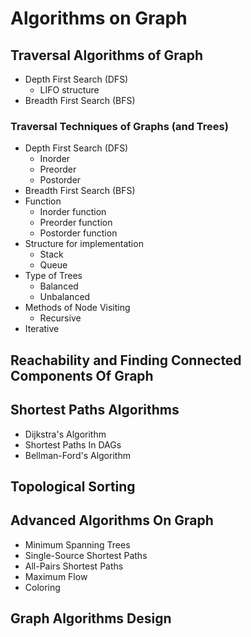 # Algorithms on Graph

## Traversal Algorithms of Graph

- Depth First Search (DFS)
    - LIFO structure
- Breadth First Search (BFS)

### Traversal Techniques of Graphs (and Trees)

- Depth First Search (DFS)
    - Inorder
    - Preorder
    - Postorder
- Breadth First Search (BFS)
- Function
    - Inorder function
    - Preorder function
    - Postorder function
- Structure for implementation
    - Stack
    - Queue
- Type of Trees
    - Balanced
    - Unbalanced
- Methods of Node Visiting
    - Recursive
- Iterative

## Reachability and Finding Connected Components Of Graph

## Shortest Paths Algorithms

- Dijkstra's Algorithm
- Shortest Paths In DAGs
- Bellman-Ford's Algorithm

## Topological Sorting

## Advanced Algorithms On Graph

- Minimum Spanning Trees
- Single-Source Shortest Paths
- All-Pairs Shortest Paths
- Maximum Flow
- Coloring

## Graph Algorithms Design



